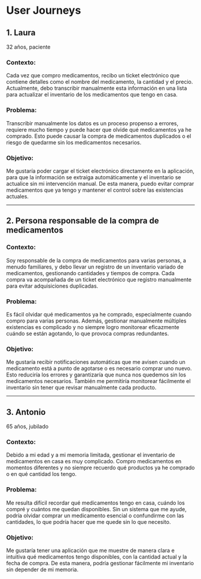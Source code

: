 # User Journeys

## 1. Laura
   32 años, paciente

### Contexto:
Cada vez que compro medicamentos, recibo un ticket electrónico que contiene detalles como el nombre del medicamento, la cantidad y el precio. Actualmente, debo transcribir manualmente esta información en una lista para actualizar el inventario de los medicamentos que tengo en casa.

### Problema:
Transcribir manualmente los datos es un proceso propenso a errores, requiere mucho tiempo y puede hacer que olvide qué medicamentos ya he comprado. Esto puede causar la compra de medicamentos duplicados o el riesgo de quedarme sin los medicamentos necesarios.

### Objetivo:
Me gustaría poder cargar el ticket electrónico directamente en la aplicación, para que la información se extraiga automáticamente y el inventario se actualice sin mi intervención manual. De esta manera, puedo evitar comprar medicamentos que ya tengo y mantener el control sobre las existencias actuales.

---

## 2. Persona responsable de la compra de medicamentos

### Contexto:
Soy responsable de la compra de medicamentos para varias personas, a menudo familiares, y debo llevar un registro de un inventario variado de medicamentos, gestionando cantidades y tiempos de compra. Cada compra va acompañada de un ticket electrónico que registro manualmente para evitar adquisiciones duplicadas.

### Problema:
Es fácil olvidar qué medicamentos ya he comprado, especialmente cuando compro para varias personas. Además, gestionar manualmente múltiples existencias es complicado y no siempre logro monitorear eficazmente cuándo se están agotando, lo que provoca compras redundantes.

### Objetivo:
Me gustaría recibir notificaciones automáticas que me avisen cuando un medicamento está a punto de agotarse o es necesario comprar uno nuevo. Esto reduciría los errores y garantizaría que nunca nos quedemos sin los medicamentos necesarios. También me permitiría monitorear fácilmente el inventario sin tener que revisar manualmente cada producto.

---

## 3. Antonio
   65 años, jubilado

### Contexto:
Debido a mi edad y a mi memoria limitada, gestionar el inventario de medicamentos en casa es muy complicado. Compro medicamentos en momentos diferentes y no siempre recuerdo qué productos ya he comprado o en qué cantidad los tengo.

### Problema:
Me resulta difícil recordar qué medicamentos tengo en casa, cuándo los compré y cuántos me quedan disponibles. Sin un sistema que me ayude, podría olvidar comprar un medicamento esencial o confundirme con las cantidades, lo que podría hacer que me quede sin lo que necesito.

### Objetivo:
Me gustaría tener una aplicación que me muestre de manera clara e intuitiva qué medicamentos tengo disponibles, con la cantidad actual y la fecha de compra. De esta manera, podría gestionar fácilmente mi inventario sin depender de mi memoria.

